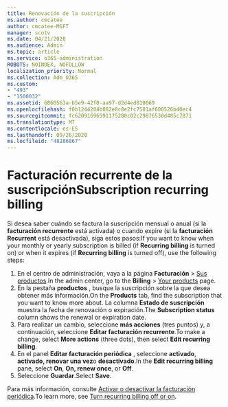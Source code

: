 ```yaml
---
title: Renovación de la suscripción
ms.author: cmcatee
author: cmcatee-MSFT
manager: scotv
ms.date: 04/21/2020
ms.audience: Admin
ms.topic: article
ms.service: o365-administration
ROBOTS: NOINDEX, NOFOLLOW
localization_priority: Normal
ms.collection: Adm_O365
ms.custom:
- "493"
- "1500032"
ms.assetid: 6860563a-b5e9-42f0-aa97-d2d4ed810069
ms.openlocfilehash: f0b1244204b082e8c8e2fc7581af600526b40ec4
ms.sourcegitcommit: fc62091696591175280c02c29876530d485c7871
ms.translationtype: MT
ms.contentlocale: es-ES
ms.lasthandoff: 09/26/2020
ms.locfileid: "48286867"
---
```

# <a name="subscription-recurring-billing"></a><span data-ttu-id="9494c-102">Facturación recurrente de la suscripción</span><span class="sxs-lookup"><span data-stu-id="9494c-102">Subscription recurring billing</span></span>

<span data-ttu-id="9494c-103">Si desea saber cuándo se factura la suscripción mensual o anual (si la **facturación recurrente** está activada) o cuando expire (si la **facturación Recurrent** está desactivada), siga estos pasos:</span><span class="sxs-lookup"><span data-stu-id="9494c-103">If you want to know when your monthly or yearly subscription is billed (if **Recurring billing** is turned on) or when it expires (if **Recurring billing** is turned off), use the following steps:</span></span>
  
1. <span data-ttu-id="9494c-104">En el centro de administración, vaya a la página **Facturación** \> [Sus productos](https://go.microsoft.com/fwlink/p/?linkid=842054).</span><span class="sxs-lookup"><span data-stu-id="9494c-104">In the admin center, go to the **Billing** \> [Your products](https://go.microsoft.com/fwlink/p/?linkid=842054) page.</span></span>
2. <span data-ttu-id="9494c-105">En la pestaña **productos** , busque la suscripción sobre la que desea obtener más información.</span><span class="sxs-lookup"><span data-stu-id="9494c-105">On the **Products** tab, find the subscription that you want to know more about.</span></span> <span data-ttu-id="9494c-106">La columna **Estado de suscripción** muestra la fecha de renovación o expiración.</span><span class="sxs-lookup"><span data-stu-id="9494c-106">The **Subscription status** column shows the renewal or expiration date.</span></span>
3. <span data-ttu-id="9494c-107">Para realizar un cambio, seleccione **más acciones** (tres puntos) y, a continuación, seleccione **Editar facturación recurrente**.</span><span class="sxs-lookup"><span data-stu-id="9494c-107">To make a change, select **More actions** (three dots), then select **Edit recurring billing**.</span></span>
4. <span data-ttu-id="9494c-108">En el panel **Editar facturación periódica** , seleccione **activado**, **activado, renovar una vez**o **desactivado**.</span><span class="sxs-lookup"><span data-stu-id="9494c-108">In the **Edit recurring billing** pane, select **On**, **On, renew once**, or **Off**.</span></span>
5. <span data-ttu-id="9494c-109">Seleccione **Guardar**.</span><span class="sxs-lookup"><span data-stu-id="9494c-109">Select **Save**.</span></span>

<span data-ttu-id="9494c-110">Para más información, consulte [Activar o desactivar la facturación periódica](https://docs.microsoft.com/microsoft-365/commerce/subscriptions/renew-your-subscription).</span><span class="sxs-lookup"><span data-stu-id="9494c-110">To learn more, see [Turn recurring billing off or on](https://docs.microsoft.com/microsoft-365/commerce/subscriptions/renew-your-subscription).</span></span>